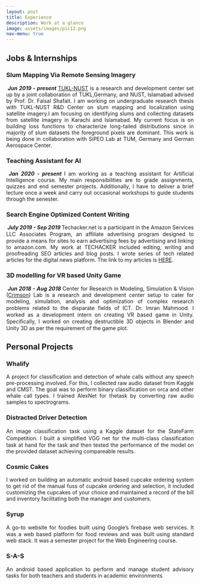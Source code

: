 ```yaml
---
layout: post
title: Experience
description: Work at a glance
image: assets/images/pic12.png
nav-menu: true
---
```

<!-- Main -->
<div id="main" class="alt">
  
<!-- One -->
  <div>
    <h2 id="content">Jobs &amp; Internships</h2>
    <div class="row">
      <h3> Slum Mapping Via Remote Sensing Imagery </h3>
      <p align="justify"><span class="image left"><img src="{% link assets/images/pic14.png %}" alt="" /></span><b><em> Jun 2019 - present </em></b><a href="https://tukl.seecs.nust.edu.pk/">TUKL-NUST</a> is a research and development center set up by a joint collaboration of TUKL,Germany, and NUST, Islamabad advised by Prof. Dr. Faisal Shafait. I am working on undergraduate research thesis with TUKL-NUST R&D Center on slum mapping and localization using satellite imagery.I am focusing on identifying slums and collecting datasets from satellite imagery in Karachi and Islamabad. My current focus is on building loss functions to characterize long-tailed distributions since in majority of slum datasets the foreground pixels are dominant. This work is being done in collaboration with SiPEO Lab at TUM, Germany and German Aerospace Center. </p>
    </div>
    <div class="row">
      <h3> Teaching Assistant for AI</h3>
      <p align="justify"><span class="image left"><img src="{% link assets/images/pic16.jpg %}" alt="" /></span><b><em> Jan 2020 - present </em></b> I am working as a teaching assistant for Artificial Intelligence course. My main responsibilities are to grade assignments, quizzes and end semester projects. Additionally, I have to deliver a brief lecture once a week and carry out occasional workshops to guide students through the senester.</p>
    </div>
    <div class="row">
      <h3> Search Engine Optimized Content Writing </h3>
      <p align="justify"><span class="image left"><img src="{% link assets/images/pic15.png %}" alt="" /></span><b><em> July 2019 - Sep 2019 </em></b>Techacker.net is a participant in the Amazon Services LLC Associates Program, an aﬃliate advertising program designed to provide a means for sites to earn advertising fees by advertising and linking to amazon.com. My work at TECHACKER included editing, writing and proofreading SEO articles and blog posts. I wrote series of tech related articles for the digital news platform. The link to my articles is <a href="https://www.techacker.net/author/hamna/">HERE</a>.</p>
    </div>
    <div class="row">
      <h3> 3D modelling for VR based Unity Game </h3>
      <p align="justify"><span class="image left"><img src="{% link assets/images/pic13.png %}" alt="" /></span><b><em> Jun 2018 - Aug 2018 </em></b>Center for Research in Modeling, Simulation & Vision (<a href="http://seecs.nust.edu.pk/Departments/Department-of-Computing/Labs/crms-lab.php">Crimson</a>) Lab is a research and development center setup to cater for modeling, simulation, analysis and optimization of complex research problems related to the disparate ﬁelds of ICT. Dr. Imran Mahmood. I worked as a development intern on creating VR based game in Unity. Speciﬁcally, I worked on creating destructible 3D objects in Blender and Unity 3D as per the requirement of the game plot.</p>
    </div>
  </div>
  <div class="row">
  <h2 id="content"> Personal Projects </h2>
  <div class="6u 12u$(small)">
    <h3>Whalify</h3>
    <p align="justify"> A project for classification and detection of whale calls without any speech pre-processing involved. For this, I collected raw audio dataset from Kaggle and CMST. The goal was to perform binary classification on orca and other whale call types. I trained AlexNet for thetask by converting raw audio samples to spectrograms.</p>
  </div>
  <div class="6u$ 12u$(small)">
    <h3>Distracted Driver Detection</h3>
    <p align="justify">An image classiﬁcation task using a Kaggle dataset for the StateFarm Competition. I built a simpliﬁed VGG net for the multi-class classiﬁcation task at hand for the task and then tested the performance of the model on the provided dataset achieving compareable results.</p>
  </div>
  <div class="4u 12u$(medium)">
  <h3>Cosmic Cakes</h3>
  <p align="justify">I worked on building an automatic android based cupcake ordering system to get rid of the manual fuss of cupcake ordering and selection, it included customizing the cupcakes of your choice and maintained a record of the bill and inventory facilitating both the manager and customers.</p>
  </div>
  <div class="4u 12u$(medium)">
    <h3>Syrup</h3>
    <p align="justify">A go-to website for foodies built using Google’s ﬁrebase web services. It was a web based platform for food reviews and was built using standard web stack. It was a semester project for the Web Engineering course.</p>
  </div>
  <div class="4u$ 12u$(medium)">
    <h3>S-A-S</h3>
    <p align="justify">An android based application to perform and manage student advisory tasks for both teachers and students in academic environments</p>
  </div>
</div>
</div>
